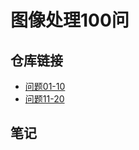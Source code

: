 # 图像处理100问

## 仓库链接

- [问题01-10](./problems_01-10/readme.md)
- [问题11-20](./problems_11-20/readme.md)

## 笔记